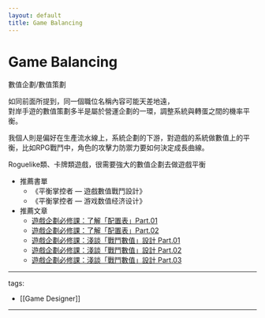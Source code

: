 ```yaml
---
layout: default
title: Game Balancing
---
```


# Game Balancing

數值企劃/數值策劃

如同前面所提到，同一個職位名稱內容可能天差地遠，  
對岸手遊的數值策劃多半是屬於營運企劃的一環，調整系統與轉蛋之間的機率平衡。

我個人則是偏好在生產流水線上，系統企劃的下游，對遊戲的系統做數值上的平衡，比如RPG戰鬥中，角色的攻擊力防禦力要如何決定成長曲線。

Roguelike類、卡牌類遊戲，很需要強大的數值企劃去做遊戲平衡

* 推薦書單
  * 《平衡掌控者 — 遊戲數值戰鬥設計》
  * 《平衡掌控者 ― 游戏数值经济设计》
* 推薦文章
  * [遊戲企劃必修課：了解「配置表」Part.01](https://medium.com/that-game-designer/%E9%81%8A%E6%88%B2%E4%BC%81%E5%8A%83%E7%9A%84%E5%BF%85%E4%BF%AE%E8%AA%B2-%E4%BA%86%E8%A7%A3-%E9%85%8D%E7%BD%AE%E8%A1%A8-part-01-940864623d54)
  * [遊戲企劃必修課：了解「配置表」Part.02](https://medium.com/that-game-designer/%E9%81%8A%E6%88%B2%E4%BC%81%E5%8A%83%E7%9A%84%E5%BF%85%E4%BF%AE%E8%AA%B2-%E4%BA%86%E8%A7%A3-%E9%85%8D%E7%BD%AE%E8%A1%A8-part-02-76cbedd15046)
  * [遊戲企劃必修課：淺談「戰鬥數值」設計 Part.01](https://medium.com/that-game-designer/%E9%81%8A%E6%88%B2%E4%BC%81%E5%8A%83%E5%BF%85%E4%BF%AE%E8%AA%B2-%E6%B7%BA%E8%AB%87-%E6%88%B0%E9%AC%A5%E6%95%B8%E5%80%BC-%E8%A8%AD%E8%A8%88-part-01-41221795460c)
  * [遊戲企劃必修課：淺談「戰鬥數值」設計 Part.02](https://medium.com/that-game-designer/%E9%81%8A%E6%88%B2%E4%BC%81%E5%8A%83%E5%BF%85%E4%BF%AE%E8%AA%B2-%E6%B7%BA%E8%AB%87-%E6%88%B0%E9%AC%A5%E6%95%B8%E5%80%BC-%E8%A8%AD%E8%A8%88-part-02-6dc577eb5143)
  * [遊戲企劃必修課：淺談「戰鬥數值」設計 Part.03](https://medium.com/that-game-designer/%E9%81%8A%E6%88%B2%E4%BC%81%E5%8A%83%E5%BF%85%E4%BF%AE%E8%AA%B2-%E6%B7%BA%E8%AB%87-%E6%88%B0%E9%AC%A5%E6%95%B8%E5%80%BC-%E8%A8%AD%E8%A8%88-part-03-fce766f78a22)



---
tags:
  - [[Game Designer]]
  
---